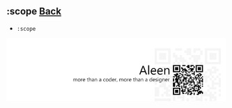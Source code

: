 ## :scope [**Back**](./../pseudoClass.md)

- `:scope`

<a href="http://aleen42.github.io/" target="_blank" ><img src="./../../../pic/tail.gif"></a>